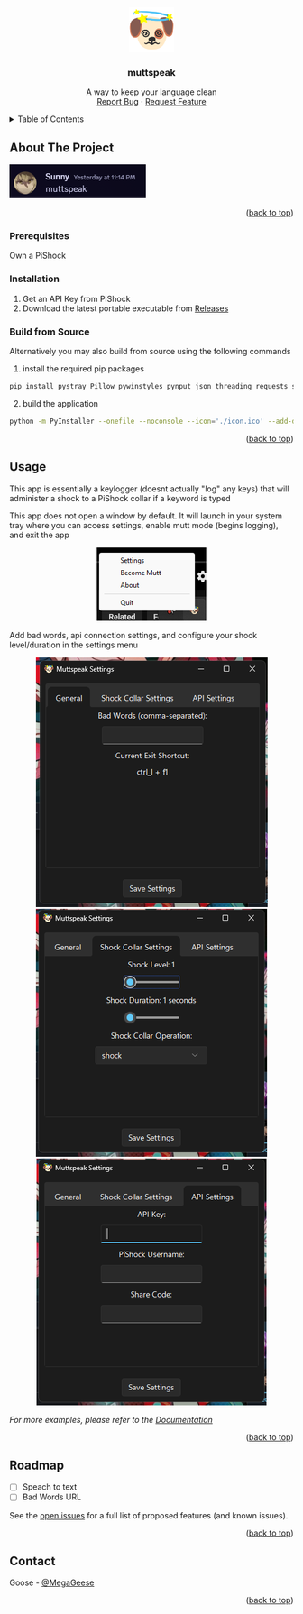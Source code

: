 <br />
<div align="center">
  <a href="https://github.com/MegaGeese/muttspeak">
    <img src="icon.PNG" alt="Logo" width="80" height="80">
  </a>

<h3 align="center">muttspeak</h3>

  <p align="center">
    A way to keep your language clean
    <br />
    <a href="https://github.com/MegaGeese/muttspeak/issues/new?labels=bug&template=bug-report---.md">Report Bug</a>
    &middot;
    <a href="https://github.com/MegaGeese/muttspeak/issues/new?labels=enhancement&template=feature-request---.md">Request Feature</a>
  </p>
</div>



<!-- TABLE OF CONTENTS -->
<details>
  <summary>Table of Contents</summary>
  <ol>
    <li>
      <a href="#about-the-project">About The Project</a>
      <ul>
        <li><a href="#built-with">Built With</a></li>
      </ul>
    </li>
    <li>
      <a href="#getting-started">Getting Started</a>
      <ul>
        <li><a href="#prerequisites">Prerequisites</a></li>
        <li><a href="#installation">Installation</a></li>
        <li><a href="#build from source">Build from Source</a></li>
      </ul>
    </li>
    <li><a href="#usage">Usage</a></li>
    <li><a href="#roadmap">Roadmap</a></li>
    <li><a href="#contact">Contact</a></li>
  </ol>
</details>



<!-- ABOUT THE PROJECT -->
## About The Project

[![alt text](images/image-4.png)](https://github.com/MegaGeese/muttspeak)

<p align="right">(<a href="#readme-top">back to top</a>)</p>

### Prerequisites

Own a PiShock

### Installation

1. Get an API Key from PiShock
2. Download the latest portable executable from [Releases](https://github.com/MegaGeese/muttspeak/releases)

### Build from Source
Alternatively you may also build from source using the following commands
1. install the required pip packages 
```bash
pip install pystray Pillow pywinstyles pynput json threading requests sv_ttk tkinter pystray
```
2. build the application
```bash
python -m PyInstaller --onefile --noconsole --icon='./icon.ico' --add-data "icon.png:." -n muttspeak .\main.py
```

<p align="right">(<a href="#readme-top">back to top</a>)</p>

<!-- USAGE EXAMPLES -->
## Usage

This app is essentially a keylogger (doesnt actually "log" any keys) that will administer a shock to a PiShock collar if a keyword is typed

This app does not open a window by default. It will launch in your system tray where you can access settings, enable mutt mode (begins logging), and exit the app

<div align="center">
    <img src="images/image-3.png" alt="Logo">
</div>

Add bad words, api connection settings, and configure your shock level/duration in the settings menu


<div align="center">
    <img src="images/image.png" alt="Logo">
    <img src="images/image-1.png" alt="Logo">
    <img src="images/image-2.png" alt="Logo">
</div>

_For more examples, please refer to the [Documentation](https://example.com)_

<p align="right">(<a href="#readme-top">back to top</a>)</p>



<!-- ROADMAP -->
## Roadmap

- [ ] Speach to text 
- [ ] Bad Words URL

See the [open issues](https://github.com/MegaGeese/muttspeak/issues) for a full list of proposed features (and known issues).

<p align="right">(<a href="#readme-top">back to top</a>)</p>

<!-- CONTACT -->
## Contact

Goose - [@MegaGeese](https://twitter.com/megageese)

<p align="right">(<a href="#readme-top">back to top</a>)</p>

